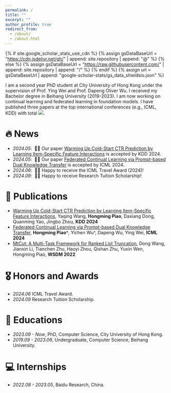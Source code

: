 ```yaml
---
permalink: /
title: ""
excerpt: ""
author_profile: true
redirect_from: 
  - /about/
  - /about.html
---
```


{% if site.google_scholar_stats_use_cdn %}
{% assign gsDataBaseUrl = "https://cdn.jsdelivr.net/gh/" | append: site.repository | append: "@" %}
{% else %}
{% assign gsDataBaseUrl = "https://raw.githubusercontent.com/" | append: site.repository | append: "/" %}
{% endif %}
{% assign url = gsDataBaseUrl | append: "google-scholar-stats/gs_data_shieldsio.json" %}

<span class='anchor' id='about-me'></span>

I am a second year PhD student at City University of Hong Kong under the supervision of Prof. Ying Wei and Prof. Dapeng Oliver Wu. I received my Bachelor degree in Beihang University (2019-2023). I am now working on continual learning and federated learning in foundation models. I have published three papers at the top international conferences (e.g., ICML, KDD) with total <a href='https://scholar.google.com/citations?user=_shIrtAAAAAJ'><img src="https://img.shields.io/endpoint?url={{ url | url_encode }}&logo=Google%20Scholar&labelColor=f6f6f6&color=9cf&style=flat&label=citations"></a>.

# 🔥 News
- *2024.05*: &nbsp;🎉🎉 Our paper [Warming Up Cold-Start CTR Prediction by Learning Item-Specific Feature Interactions](https://arxiv.org/pdf/2407.10112) is accepted by KDD 2024. 
- *2024.05*: &nbsp;🎉🎉 Our paper [Federated Continual Learning via Prompt-based Dual Knowledge Transfer](https://openreview.net/pdf?id=Kqa5JakTjB) is accepted by ICML 2024.
- *2024.06*: &nbsp;🎉🎉 Happy to receive the ICML Travel Award (2024)!
- *2024.09*: &nbsp;🎉🎉 Happy to receive Research Tuition Scholarship!

# 📝 Publications 

- [Warming Up Cold-Start CTR Prediction by Learning Item-Specific Feature Interactions](https://arxiv.org/pdf/2407.10112), Yaqing Wang, **Hongming Piao**, Daxiang Dong, Quanming Yao, Jingbo Zhou, **KDD 2024**
- [Federated Continual Learning via Prompt-based Dual Knowledge Transfer](https://openreview.net/pdf?id=Kqa5JakTjB), **Hongming Piao^**, Yichen Wu^, Dapeng Wu, Ying Wei, **ICML 2024**
- [MtCut: A Multi-Task Framework for Ranked List Truncation](https://dl.acm.org/doi/abs/10.1145/3488560.3498466), Dong Wang, Jianxin Li, Tianchen Zhu, Haoyi Zhou, Qishan Zhu, Yuxin Wen, Hongming Piao, **WSDM 2022**

# 🎖 Honors and Awards
- *2024.06* ICML Travel Award. 
- *2024.09* Research Tuition Scholarship. 

# 📖 Educations
- *2023.09 - Now*, PhD, Computer Science, City University of Hong Kong. 
- *2019.09 - 2023.06*, Undergraduate, Computer Science, Beihang University. 

# 💻 Internships
- *2022.08 - 2023.05*, Baidu Research, China.
